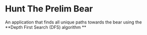 # Hunt The Prelim Bear
An application that finds all unique paths towards the bear using the **Depth First Search (DFS) algorithm
**
